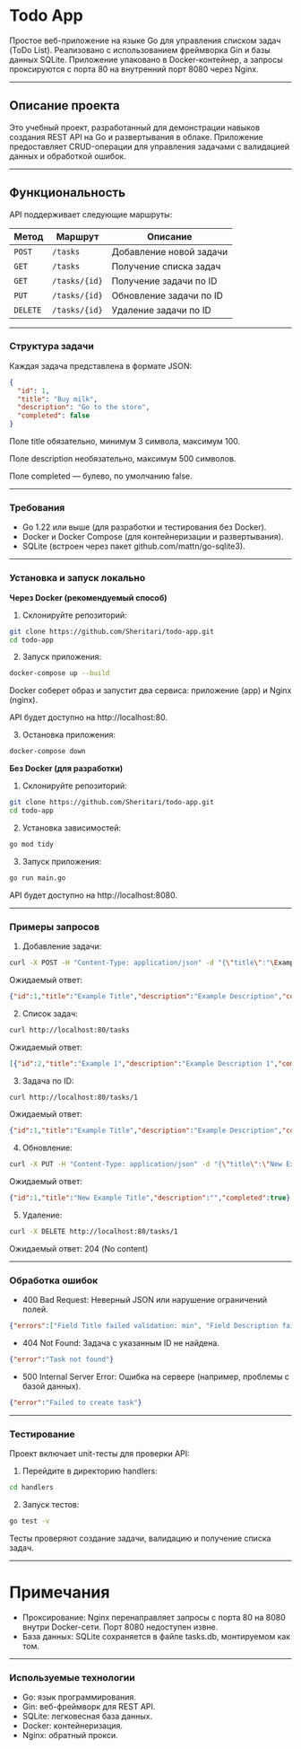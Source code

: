 # Todo App

Простое веб-приложение на языке Go для управления списком задач (ToDo List). Реализовано с использованием фреймворка Gin и базы данных SQLite. Приложение упаковано в Docker-контейнер, а запросы проксируются с порта 80 на внутренний порт 8080 через Nginx.

---

## Описание проекта

Это учебный проект, разработанный для демонстрации навыков создания REST API на Go и развертывания в облаке. Приложение предоставляет CRUD-операции для управления задачами с валидацией данных и обработкой ошибок.

---

## Функциональность

API поддерживает следующие маршруты:

| Метод   | Маршрут         | Описание                  |
|---------|-----------------|---------------------------|
| `POST`  | `/tasks`        | Добавление новой задачи   |
| `GET`   | `/tasks`        | Получение списка задач    |
| `GET`   | `/tasks/{id}`   | Получение задачи по ID    |
| `PUT`   | `/tasks/{id}`   | Обновление задачи по ID   |
| `DELETE`| `/tasks/{id}`   | Удаление задачи по ID     |

---

### Структура задачи

Каждая задача представлена в формате JSON:

```json
{
  "id": 1,
  "title": "Buy milk",
  "description": "Go to the store",
  "completed": false
}
```

Поле title обязательно, минимум 3 символа, максимум 100.

Поле description необязательно, максимум 500 символов.

Поле completed — булево, по умолчанию false.

---

### Требования

* Go 1.22 или выше (для разработки и тестирования без Docker).
* Docker и Docker Compose (для контейнеризации и развертывания).
* SQLite (встроен через пакет github.com/mattn/go-sqlite3).

---

### Установка и запуск локально

**Через Docker (рекомендуемый способ)**
1. Склонируйте репозиторий:
```bash
git clone https://github.com/Sheritari/todo-app.git
cd todo-app
```
2. Запуск приложения:
```bash
docker-compose up --build
```

Docker соберет образ и запустит два сервиса: приложение (app) и Nginx (nginx).

API будет доступно на http://localhost:80.

3. Остановка приложения:
```bash
docker-compose down
```

**Без Docker (для разработки)**
1. Склонируйте репозиторий:
```bash
git clone https://github.com/Sheritari/todo-app.git
cd todo-app
```
2. Установка зависимостей:
```bash
go mod tidy
```
3. Запуск приложения:
```bash
go run main.go
```

API будет доступно на http://localhost:8080.

---

### Примеры запросов

1. Добавление задачи:
```bash
curl -X POST -H "Content-Type: application/json" -d "{\"title\":"\Example Title\",\"description\":\"Example Description\",\"completed\":false}" http://localhost:80/tasks
```
Ожидаемый ответ:
```json
{"id":1,"title":"Example Title","description":"Example Description","completed":false}
```
2. Список задач:
```bash
curl http://localhost:80/tasks
```
Ожидаемый ответ:
```json
[{"id":2,"title":"Example 1","description":"Example Description 1","completed":false},{"id":2,"title":"Example 2","description":"Example Description 2","completed":true}]
```
3. Задача по ID:
```bash
curl http://localhost:80/tasks/1
```
Ожидаемый ответ:
```json
{"id":1,"title":"Example Title","description":"Example Description","completed":false}
```
4. Обновление:
```bash
curl -X PUT -H "Content-Type: application/json" -d "{\"title\":\"New Example Title\",\"completed\":true}" http://localhost:80/tasks/1
```
Ожидаемый ответ:
```json
{"id":1,"title":"New Example Title","description":"","completed":true}
```
5. Удаление:
```bash
curl -X DELETE http://localhost:80/tasks/1
```
Ожидаемый ответ:
204 (No content)

---

### Обработка ошибок

* 400 Bad Request: Неверный JSON или нарушение ограничений полей.
```json
{"errors":["Field Title failed validation: min", "Field Description failed validation: max"]}
```
* 404 Not Found: Задача с указанным ID не найдена.
```json
{"error":"Task not found"}
```
* 500 Internal Server Error: Ошибка на сервере (например, проблемы с базой данных).
```json
{"error":"Failed to create task"}
```

---

### Тестирование

Проект включает unit-тесты для проверки API:
1. Перейдите в директорию handlers:
```bash
cd handlers
```
2. Запуск тестов:
```bash
go test -v
```

Тесты проверяют создание задачи, валидацию и получение списка задач.

---

# Примечания

* Проксирование: Nginx перенаправляет запросы с порта 80 на 8080 внутри Docker-сети. Порт 8080 недоступен извне.
* База данных: SQLite сохраняется в файле tasks.db, монтируемом как том.

---

### Используемые технологии

* Go: язык программирования.
* Gin: веб-фреймворк для REST API.
* SQLite: легковесная база данных.
* Docker: контейнеризация.
* Nginx: обратный прокси.
